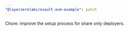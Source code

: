 ```yaml
---
"@layerzerolabs/ovault-evm-example": patch
---
```


Chore: improve the setup process for share only deployers.
